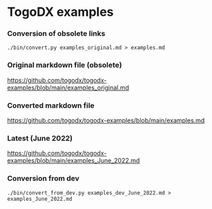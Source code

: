 # TogoDX examples

### Conversion of obsolete links

```
./bin/convert.py examples_original.md > examples.md
```

### Original markdown file (obsolete)

https://github.com/togodx/togodx-examples/blob/main/examples_original.md

### Converted markdown file

https://github.com/togodx/togodx-examples/blob/main/examples.md

### Latest (June 2022)

https://github.com/togodx/togodx-examples/blob/main/examples_June_2022.md

### Conversion from dev

```
./bin/convert_from_dev.py examples_dev_June_2022.md > examples_June_2022.md
```
